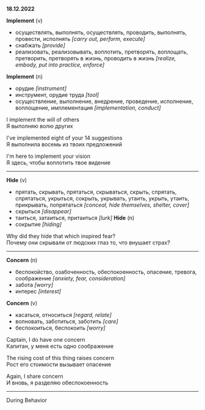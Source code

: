 **18.12.2022**

**Implement** (v)
- осуществлять, выполнять, осуществлять, проводить, 
выполнять, провести, исполнять *[carry out, perform, execute]*
- снабжать *[provide]*
- реализовать, реализовывать, воплотить, претворять,
воплощать, претворить, претворять в жизнь, проводить
в жизнь *[realize, embody, put into practice, enforce]*

**Implement** (n)
- орудие *[instrument]*
- инструмент, орудие труда *[tool]*
- осуществление, выполнение, внедрение, проведение,
исполнение, воплощение, имплементация *[implementation, conduct]*

I implement the will of others\
Я выполняю волю других

I've implemented eight  of your 14 suggestions\
Я выполнила восемь из твоих предложений 

I'm here to implement your vision\
Я здесь, чтобы воплотить твое видение
___
**Hide** (v)
- прятать, скрывать, прятаться, скрываться, скрыть, 
спрятать, спрятаться, укрыться, сокрыть, укрывать,
утаить, укрыть, утаить, прикрывать, попрятаться
*[conceal, hide themselves, shelter, cover]*
- скрыться *[disappear]*
- таиться, затаиться, притаиться *[lurk]*
**Hide** (n)
- сокрытие *[hiding]*

Why did they hide that which inspired fear?\
Почему они скрывали от людских глаз то, что внушает страх?


___
**Concern** (n) 
- беспокойство, озабоченность, обеспокоенность, опасение,
тревога, соображение *[anxiety, fear, consideration]*
- забота *[worry]*
- интерес *[interest]*

**Concern** (v)
- касаться, относиться *[regard, relate]*
- волновать, заботиться, заботить *[care]*
- беспокоиться, беспокоить *[worry]*

Captain, I do have one concern\
Капитан, у меня есть одно соображение

The rising cost of this thing raises concern\
Рост его стоимости вызывает опасение

Again, I share concern\
И вновь, я разделяю обеспокоенность
___
During
Behavior
